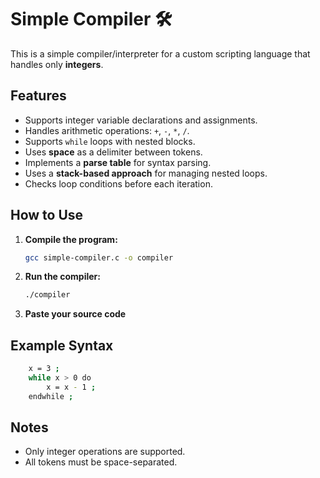 # Simple Compiler 🛠️

This is a simple compiler/interpreter for a custom scripting language that handles only **integers**.

## Features

- Supports integer variable declarations and assignments.
- Handles arithmetic operations: `+`, `-`, `*`, `/`.
- Supports `while` loops with nested blocks.
- Uses **space** as a delimiter between tokens.
- Implements a **parse table** for syntax parsing.
- Uses a **stack-based approach** for managing nested loops.
- Checks loop conditions before each iteration.

## How to Use

1. **Compile the program:**

    ```bash
    gcc simple-compiler.c -o compiler
    ```

2. **Run the compiler:**

    ```bash
    ./compiler
    ```

3. **Paste your source code** 


## Example Syntax

```bash
    x = 3 ;
    while x > 0 do
        x = x - 1 ;
    endwhile ;
```

## Notes

- Only integer operations are supported.
- All tokens must be space-separated.

